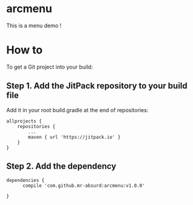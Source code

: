 # arcmenu
This is a menu demo !
# How to
To get a Git project into your build:
## Step 1. Add the JitPack repository to your build file
Add it in your root build.gradle at the end of repositories:

	allprojects {
		repositories {
			...
			maven { url 'https://jitpack.io' }
		}
	}
  
## Step 2. Add the dependency

	dependencies {
          compile 'com.github.mr-absurd:arcmenu:v1.0.0'
          
	}
  
  
